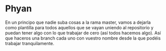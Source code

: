 # Phyan
En un principo que nadie suba cosas a la rama master, vamos a dejarla como plantilla para todos aquellos que se vayan uniendo al repositorio y puedan tener algo con lo que trabajar de cero (así todos hacemos algo). Así que haceros una branch cada uno con vuestro nombre desde la que podéis trabajar tranquilamente.